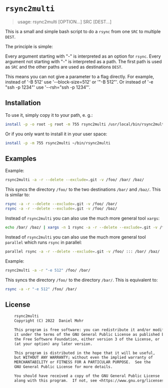 # `rsync2multi`

> usage: rsync2multi [OPTION...] SRC [DEST...]

This is a small and simple bash script to do a `rsync` from one `SRC`
to multiple `DEST`.

The principle is simple:

Every argument starting with "-" is interpreted as an option for `rsync`.
Every argument not starting with "-" is interpreted as a path.
The first path is used as `SRC` and the other paths are used as
destinations `DEST`.

This means you can not give a parameter to a flag directly.
For example, instead of '-B 512' use '--block-size=512' or '"-B 512"'.
Or instead of '-e "ssh -p 1234"' use '--rsh="ssh -p 1234"'.

## Installation

To use it, simply copy it to your path, e. g.:

```sh
install -p -o root -g root -m 755 rsync2multi /usr/local/bin/rsync2multi
```

Or if you only want to install it in your user space:

```sh
install -p -m 755 rsync2multi ~/bin/rsync2multi
```

## Examples

Example:

```sh
rsync2multi -a -r --delete --exclude=.git -v /foo/ /bar/ /baz/
```

This syncs the directory `/foo/` to the two destinations `/bar/` and `/baz/`.
This is similar to:

```sh
rsync -a -r --delete --exclude=.git -v /foo/ /bar/
rsync -a -r --delete --exclude=.git -v /foo/ /baz/
```

Instead of `rsync2multi` you can also use the much more general tool `xargs`:

```sh
echo /bar/ /baz/ | xargs -n 1 rsync -a -r --delete --exclude=.git -v /foo/
```

Instead of `rsync2multi` you can also use the much more general tool `parallel`
which runs `rsync` in parallel:

```sh
parallel rsync -a -r --delete --exclude=.git -v /foo/ ::: /bar/ /baz/
```

Example:

```sh
rsync2multi -a -r "-e 512" /foo/ /bar/
```

This syncs the directory `/foo/` to the directory `/bar/`.
This is equivalent to:

```sh
rsync -a -r "-e 512" /foo/ /bar/
```

## License

```txt
    rsync2multi
    Copyright (C) 2022  Daniel Mohr

    This program is free software: you can redistribute it and/or modify
    it under the terms of the GNU General Public License as published by
    the Free Software Foundation, either version 3 of the License, or
    (at your option) any later version.

    This program is distributed in the hope that it will be useful,
    but WITHOUT ANY WARRANTY; without even the implied warranty of
    MERCHANTABILITY or FITNESS FOR A PARTICULAR PURPOSE.  See the
    GNU General Public License for more details.

    You should have received a copy of the GNU General Public License
    along with this program.  If not, see <https://www.gnu.org/licenses/>.
```
